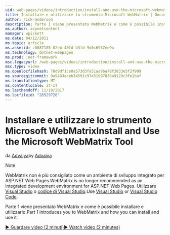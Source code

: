 ```yaml
---
uid: web-pages/videos/introduction/install-and-use-the-microsoft-webmatrix-tool
title: Installare e utilizzare lo strumento Microsoft WebMatrix | Documenti Microsoft
author: rick-anderson
description: Parte 1 viene presentato WebMatrix e come è possibile installare e utilizzarlo.
ms.author: aspnetcontent
manager: wpickett
ms.date: 04/12/2011
ms.topic: article
ms.assetid: c0087185-82eb-40fd-b3fd-9d0c6937ee9a
ms.technology: dotnet-webpages
ms.prod: .net-framework
msc.legacyurl: /web-pages/videos/introduction/install-and-use-the-microsoft-webmatrix-tool
msc.type: video
ms.openlocfilehash: 78d9df1ce0a573d3fa51aa96a78f3833e5f2f909
ms.sourcegitcommit: 9a9483aceb34591c97451997036a9120c3fe2baf
ms.translationtype: MT
ms.contentlocale: it-IT
ms.lasthandoff: 11/10/2017
ms.locfileid: "26529720"
---
```

<a name="install-and-use-the-microsoft-webmatrix-tool"></a><span data-ttu-id="7c1e2-103">Installare e utilizzare lo strumento Microsoft WebMatrix</span><span class="sxs-lookup"><span data-stu-id="7c1e2-103">Install and Use the Microsoft WebMatrix Tool</span></span>
====================
<span data-ttu-id="7c1e2-104">da [Advaiya](https://twitter.com/Advaiyasolns)</span><span class="sxs-lookup"><span data-stu-id="7c1e2-104">by [Advaiya](https://twitter.com/Advaiyasolns)</span></span>

> [!NOTE] 
> <span data-ttu-id="7c1e2-105">WebMatrix non è più consigliato come un ambiente di sviluppo integrato per ASP.NET Web Pages.</span><span class="sxs-lookup"><span data-stu-id="7c1e2-105">WebMatrix is no longer recommended as an integrated development environment for ASP.NET Web Pages.</span></span> <span data-ttu-id="7c1e2-106">Utilizzare [Visual Studio](xref:aspnet/web-pages/overview/getting-started/program-asp-net-web-pages-in-visual-studio) o [codice di Visual Studio](https://code.visualstudio.com/).</span><span class="sxs-lookup"><span data-stu-id="7c1e2-106">Use [Visual Studio](xref:aspnet/web-pages/overview/getting-started/program-asp-net-web-pages-in-visual-studio) or [Visual Studio Code](https://code.visualstudio.com/).</span></span>


<span data-ttu-id="7c1e2-107">Parte 1 viene presentato WebMatrix e come è possibile installare e utilizzarlo.</span><span class="sxs-lookup"><span data-stu-id="7c1e2-107">Part 1 introduces you to WebMatrix and how you can install and use it.</span></span>

[<span data-ttu-id="7c1e2-108">&#9654; Guardare video (2 minuti)</span><span class="sxs-lookup"><span data-stu-id="7c1e2-108">&#9654; Watch video (2 minutes)</span></span>](https://channel9.msdn.com/Blogs/ASP-NET-Site-Videos/install-and-use-the-microsoft-webmatrix-tool)
